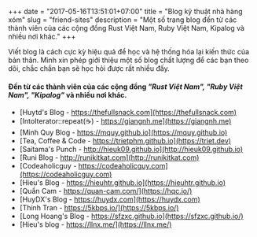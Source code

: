 +++
date = "2017-05-16T13:51:01+07:00"
title = "Blog kỹ thuật nhà hàng xóm"
slug = "friend-sites"
description = "Một số trang blog đến từ các thành viên của các cộng đồng Rust Việt Nam, Ruby Việt Nam, Kipalog và nhiều nơi khác."
+++

Viết blog là cách cực kỳ hiệu quả để học và hệ thống hóa lại kiến thức của bản thân. Mình xin phép giới thiệu một số blog chất lượng để các bạn theo dõi, chắc chắn bạn sẽ học hỏi được rất nhiều đấy.

#### Đến từ các thành viên của các cộng đồng *"Rust Việt Nam", "Ruby Việt Nam", "Kipalog"* và nhiều nơi khác.

- [Huytd's Blog - https://thefullsnack.com](https://thefullsnack.com)
- [IntoIterator::repeat(☕️) - https://giangnh.me](https://giangnh.me)
- [Minh Quy Blog - https://mquy.github.io](https://mquy.github.io)
- [Tea, Coffee & Code - https://trietphm.github.io](https://triet.dev)
- [Saitama's Punch - http://hieuk09.github.io](http://hieuk09.github.io)
- [Runi Blog - http://runikitkat.com](http://runikitkat.com)
- [Codeaholicguy - https://codeaholicguy.com](https://codeaholicguy.com)
- [Hieu's Blog - https://hieuhtr.github.io](https://hieuhtr.github.io)
- [Quần Cam - https://quan-cam.com/](https://hqc.io/)
- [HuyDX's Blog - https://huydx.com](https://huydx.com)
- [Thinh Tran - https://5kbps.io/](https://5kbps.io/)
- [Long Hoang's Blog - https://sfzxc.github.io](https://sfzxc.github.io/)
- [Hieu's blog - https://llnx.me/](https://llnx.me/)